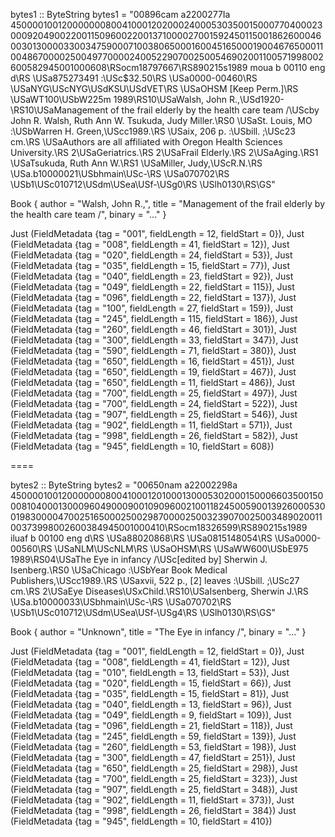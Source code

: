 bytes1 :: ByteString
bytes1 = "00896cam a2200277Ia 4500001001200000008004100012020002400053035001500077040002300092049002200115096002200137100002700159245011500186260004600301300003300347590007100380650001600451650001900467650001100486700002500497700002400522907002500546902001100571998002600582945001000608\RSocm18797667\RS890215s1989    moua     b    00110 eng d\RS  \USa875273491 :\USc$32.50\RS  \USa0000-00460\RS  \USaNYG\UScNYG\USdKSU\USdVET\RS  \USaOHSM [Keep Perm.]\RS  \USaWT100\USbW225m 1989\RS10\USaWalsh, John R.,\USd1920-\RS10\USaManagement of the frail elderly by the health care team /\UScby John R. Walsh, Ruth Ann W. Tsukuda, Judy Miller.\RS0 \USaSt. Louis, MO :\USbWarren H. Green,\UScc1989.\RS  \USaix, 206 p. :\USbill. ;\USc23 cm.\RS  \USaAuthors are all affiliated with Oregon Health Sciences University.\RS 2\USaGeriatrics.\RS 2\USaFrail Elderly.\RS 2\USaAging.\RS1 \USaTsukuda, Ruth Ann W.\RS1 \USaMiller, Judy,\UScR.N.\RS  \USa.b10000021\USbhmain\USc-\RS  \USa070702\RS  \USb1\USc010712\USdm\USea\USf-\USg0\RS  \USlh0130\RS\GS"

Book {
    author = "Walsh, John R.,", 
    title = "Management of the frail elderly by the health care team /", 
    binary = "..."
}
  
Just (FieldMetadata {tag = "001", fieldLength = 12, fieldStart = 0}),
Just (FieldMetadata {tag = "008", fieldLength = 41, fieldStart = 12}),
Just (FieldMetadata {tag = "020", fieldLength = 24, fieldStart = 53}),
Just (FieldMetadata {tag = "035", fieldLength = 15, fieldStart = 77}),
Just (FieldMetadata {tag = "040", fieldLength = 23, fieldStart = 92}),
Just (FieldMetadata {tag = "049", fieldLength = 22, fieldStart = 115}),
Just (FieldMetadata {tag = "096", fieldLength = 22, fieldStart = 137}),
Just (FieldMetadata {tag = "100", fieldLength = 27, fieldStart = 159}),
Just (FieldMetadata {tag = "245", fieldLength = 115, fieldStart = 186}),
Just (FieldMetadata {tag = "260", fieldLength = 46, fieldStart = 301}),
Just (FieldMetadata {tag = "300", fieldLength = 33, fieldStart = 347}),
Just (FieldMetadata {tag = "590", fieldLength = 71, fieldStart = 380}),
Just (FieldMetadata {tag = "650", fieldLength = 16, fieldStart = 451}),
Just (FieldMetadata {tag = "650", fieldLength = 19, fieldStart = 467}),
Just (FieldMetadata {tag = "650", fieldLength = 11, fieldStart = 486}),
Just (FieldMetadata {tag = "700", fieldLength = 25, fieldStart = 497}),
Just (FieldMetadata {tag = "700", fieldLength = 24, fieldStart = 522}),
Just (FieldMetadata {tag = "907", fieldLength = 25, fieldStart = 546}),
Just (FieldMetadata {tag = "902", fieldLength = 11, fieldStart = 571}),
Just (FieldMetadata {tag = "998", fieldLength = 26, fieldStart = 582}),
Just (FieldMetadata {tag = "945", fieldLength = 10, fieldStart = 608})


====

bytes2 :: ByteString
bytes2 = "00650nam a22002298a 4500001001200000008004100012010001300053020001500066035001500081040001300096049000900109096002100118245005900139260005300198300004700251650002500298700002500323907002500348902001100373998002600384945001000410\RSocm18326599\RS890215s1989    iluaf    b    00100 eng d\RS  \USa88020868\RS  \USa0815148054\RS  \USa0000-00560\RS  \USaNLM\UScNLM\RS  \USaOHSM\RS  \USaWW600\USbE975 1989\RS04\USaThe Eye in infancy /\USc[edited by] Sherwin J. Isenberg.\RS0 \USaChicago :\USbYear Book Medical Publishers,\UScc1989.\RS  \USaxvii, 522 p., [2] leaves :\USbill. ;\USc27 cm.\RS 2\USaEye Diseases\USxChild.\RS10\USaIsenberg, Sherwin J.\RS  \USa.b10000033\USbhmain\USc-\RS  \USa070702\RS  \USb1\USc010712\USdm\USea\USf-\USg4\RS  \USlh0130\RS\GS"

Book {
    author = "Unknown", 
    title = "The Eye in infancy /", 
    binary = "..."
}

Just (FieldMetadata {tag = "001", fieldLength = 12, fieldStart = 0}),
Just (FieldMetadata {tag = "008", fieldLength = 41, fieldStart = 12}),
Just (FieldMetadata {tag = "010", fieldLength = 13, fieldStart = 53}),
Just (FieldMetadata {tag = "020", fieldLength = 15, fieldStart = 66}),
Just (FieldMetadata {tag = "035", fieldLength = 15, fieldStart = 81}),
Just (FieldMetadata {tag = "040", fieldLength = 13, fieldStart = 96}),
Just (FieldMetadata {tag = "049", fieldLength = 9, fieldStart = 109}),
Just (FieldMetadata {tag = "096", fieldLength = 21, fieldStart = 118}),
Just (FieldMetadata {tag = "245", fieldLength = 59, fieldStart = 139}),
Just (FieldMetadata {tag = "260", fieldLength = 53, fieldStart = 198}),
Just (FieldMetadata {tag = "300", fieldLength = 47, fieldStart = 251}),
Just (FieldMetadata {tag = "650", fieldLength = 25, fieldStart = 298}),
Just (FieldMetadata {tag = "700", fieldLength = 25, fieldStart = 323}),
Just (FieldMetadata {tag = "907", fieldLength = 25, fieldStart = 348}),
Just (FieldMetadata {tag = "902", fieldLength = 11, fieldStart = 373}),
Just (FieldMetadata {tag = "998", fieldLength = 26, fieldStart = 384})
Just (FieldMetadata {tag = "945", fieldLength = 10, fieldStart = 410})
